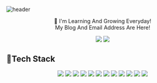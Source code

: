 ![header](https://capsule-render.vercel.app/api?type=waving&color=auto&height=250&section=header&text=JinYong's%20GitHub&fontSize=60)

<div align="center">
👋 I'm Learning And Growing Everyday!<br>   
My Blog And Email Address Are Here!<br>
   
<a href="https://aitidev.tistory.com/" target="_blank"><img src="https://img.shields.io/badge/Tistory-red?style=for-the-badge&logo=tistory&logoColor=f5f5f5"/></a> <a href="https://mail.google.com/" target="_blank"><img src="https://img.shields.io/badge/ekwls20@gmail.com-orange?style=for-the-badge&logo=gmail&logoColor=EA4335"/></a>
</div>

## 🔖Tech Stack
<div align="center">
  <div>
    <img src="https://img.shields.io/badge/javascript-F7DF1E?style=for-the-badge&logo=javascript&logoColor=white">
    <img src="https://img.shields.io/badge/vue.js-4FC08D?style=for-the-badge&logo=vue.js&logoColor=white">
    <img src="https://img.shields.io/badge/Java-007396?style=for-the-badge&logo=Java&logoColor=white"> 
    <img src="https://img.shields.io/badge/Spring Boot-6DB33F?style=for-the-badge&logo=spring boot&logoColor=white">
    <img src="https://img.shields.io/badge/redis-FF4438?style=for-the-badge&logo=redis&logoColor=white"> 
    <img src="https://img.shields.io/badge/mysql-4479A1?style=for-the-badge&logo=mysql&logoColor=white"> 
    <img src="https://img.shields.io/badge/docker-2496ED?style=for-the-badge&logo=docker&logoColor=white">
    <img src="https://img.shields.io/badge/linux-FCC624?style=for-the-badge&logo=linux&logoColor=white">
    <img src="https://img.shields.io/badge/git-F05032?style=for-the-badge&logo=git&logoColor=white">
    <img src="https://img.shields.io/badge/GCP-4285F4?style=for-the-badge&logo=googlecloud&logoColor=white">
    <img src="https://img.shields.io/badge/AWS-232F3E?style=for-the-badge&logo=amazonec2&logoColor=white">
    <img src="https://img.shields.io/badge/oracle cloud-F80000?style=for-the-badge&logo=oracle&logoColor=white">
  </div>
</div>

